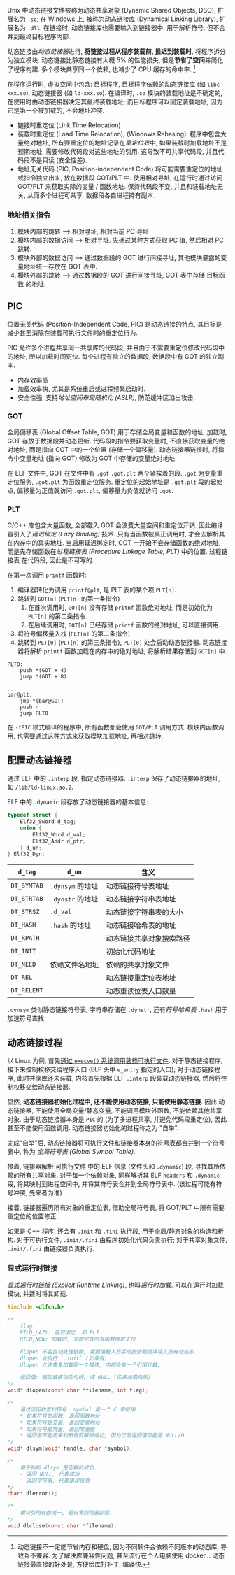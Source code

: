 Unix 中动态链接文件被称为动态共享对象 (Dynamic Shared Objects, DSO), 扩展名为 `.so`; 在 Windows 上, 被称为动态链接库 (Dynamical Linking Library), 扩展名为 `.dll`. 在链接时, 动态链接库也需要输入到链接器中, 用于解析符号, 但不合并到最终目标程序内部.

动态链接由*动态链接器*进行, **将链接过程从程序装载前, 推迟到装载时**, 将程序拆分为独立模块. 动态链接比静态链接有大概 5% 的性能损失, 但是**节省了空间**并简化了程序构建. 多个模块共享同一个依赖, 也减少了 CPU 缓存的命中率. [^1]

在程序运行时, 虚拟空间中包含: 目标程序, 目标程序依赖的动态链接库 (如 `libc-xxx.so`), 动态链接器 (如 `ld-xxx.so`). 在编译时, `.so` 模块的装载地址是不确定的, 在使用时由动态链接器决定其最终装载地址; 而目标程序可以固定装载地址, 因为它是第一个被加载的, 不会地址冲突.

- 链接时重定位 (Link Time Relocation)
- 装载时重定位 (Load Time Relocation), (Windows Rebasing): 程序中包含大量绝对地址, 所有要重定位的地址记录在*重定位表*中, 如果装载时加载地址不是预期地址, 需要修改代码段对这些地址的引用. 这导致不可共享代码段, 并且代码段不是只读 (安全性差).
- 地址无关代码 (PIC, Position-independent Code) 将可能需要重定位的地址或指令独立出来, 放在数据段 GOT/PLT 中. 使用相对寻址, 在运行时通过访问 GOT/PLT 来获取实际的变量 / 函数地址. 保持代码段不变, 并且和装载地址无关, 从而多个进程可共享. 数据段各自进程持有副本.

### 地址相关指令

1. 模块内部的跳转  --> 相对寻址, 相对当前 PC 寻址
2. 模块内部的数据访问 --> 相对寻址. 先通过某种方式获取 PC 值, 然后相对 PC 跳转.
3. 模块外部的数据访问 --> 通过数据段的 GOT 进行间接寻址, 其他模块暴露的变量地址统一存放在 GOT 表中.
4. 模块外部的跳转 --> 通过数据段的 GOT 进行间接寻址, GOT 表中存储 目标函数 的地址.

## PIC

位置无关代码 (Position-Independent Code, PIC) 是动态链接的特点, 其目标是减少甚至消除在装载可执行文件时的重定位行为. 

PIC 允许多个进程共享同一共享库的代码段, 并且由于不需要重定位修改代码段中的地址, 所以加载时间更快. 每个进程有独立的数据段, 数据段中有 GOT 的独立副本.

- 内存效率高
- 加载效率快, 尤其是系统重启或进程频繁启动时.
- 安全性强, 支持*地址空间布局随机化 (ASLR)*, 防范缓冲区溢出攻击.

### GOT

全局偏移表 (Global Offset Table, GOT) 用于存储全局变量和函数的地址. 加载时, GOT 存放于数据段并动态更新. 代码段的指令要获取变量时, 不直接获取变量的绝对地址, 而是指向 GOT 中的一个位置 (存储一个偏移量). 动态链接器链接时, 将指令中变量地址 (指向 GOT) 修改为 GOT 中存储的变量绝对地址.

在 ELF 文件中, GOT 在文件中有 `.got` `.got.plt` 两个紧挨着的段. `.got` 为变量重定位服务, `.got.plt` 为函数重定位服务. 重定位的起始地址是 `.got.plt` 段的起始点, 偏移量为正值就访问 `.got.plt`, 偏移量为负值就访问 `.got`.

### PLT

C/C++ 库包含大量函数, 全部载入 GOT 会浪费大量空间和重定位开销. 因此编译器引入了*延迟绑定 (Lazy Binding)* 技术. 只有当函数被真正调用时, 才会去解析其在内存中的真实地址. 当启用延迟绑定时, GOT 一开始不会存储函数的绝对地址, 而是先存储函数在*过程链接表 (Procedure Linkage Table, PLT)* 中的位置. 过程链接表 在代码段, 因此是不可写的. 

在第一次调用 `printf` 函数时:
1. 编译器转化为调用 `printf@plt`, 是 PLT 表的某个项 `PLT[n]`.
2. 跳转到 `GOT[n]` (`PLT[n]` 的第一条指令)
	1. 在首次调用时, `GOT[n]` 没有存储 `pritnf` 函数绝对地址, 而是初始化为 `PLT[n]` 的第二条指令.
	2. 在后续调用时, `GOT[n]` 已经存储 `printf` 函数的绝对地址, 可以直接调用.
3. 将符号偏移量入栈 (`PLT[n]` 的第二条指令)
4. 跳转到 `PLT[0]` (`PLT[n]` 的第三条指令), `PLT[0]` 处会启动动态链接器. 动态链接器将解析 `printf` 函数加载在内存中的绝对地址, 将解析结果存储到 `GOT[n]` 中.


```assembly
PLT0:
	push *(GOT + 4)
	jump *(GOT + 8)

...
bar@plt:
	jmp *(bar@GOT)
	push n
	jump PLT0
```

在 `-fPIC` 模式编译的程序中, 所有函数都会使用 `GOT/PLT` 调用方式. 模块内函数调用, 也需要通过这种方式来获取模块加载地址, 再相对跳转.

## 配置动态链接器

通过 ELF 中的 `.interp` 段, 指定动态链接器. `.interp` 保存了动态链接器的地址, 如 `/lib/ld-linux.so.2`. 

ELF 中的 `.dynamic` 段存放了动态链接器的基本信息:

```c
typedef struct {
	Elf32_Sword d_tag;
	union {
		Elf32_Word d_val;
		Elf32_Addr d_ptr;
	} d_un;
} Elf32_Dyn;
```

| `d_tag`     | `d_un`            | 含义                     |
| ----------- | ----------------- | ------------------------ |
| `DT_SYMTAB` | `.dynsym`  的地址 | 动态链接符号表地址       |
| `DT_STRTAB` | `.dynstr`  的地址 | 动态链接字符串表地址     |
| `DT_STRSZ`  | `.d_val`          | 动态链接字符串表的大小   |
| `DT_HASH`   | `.hash` 的地址    | 动态链接哈希表的地址     |
| `DT_RPATH`  |                   | 动态链接共享对象搜索路径 |
| `DT_INIT`   |                   | 初始化代码地址           |
| `DT_NEED`   | 依赖文件名地址    | 依赖的共享对象文件       |
| `DT_REL`    |                   | 动态链接重定位表地址     |
| `DT_RELENT` |                   | 动态重读位表入口数量                         |

`.dynsym` 类似静态链接符号表, 字符串存储在 `.dynstr`, 还有*符号哈希表* `.hash` 用于加速符号查找.

## 动态链接过程

以 Linux 为例, 首先[通过 `execve()` 系统调用装载可执行文件](可执行文件装载.md). 对于静态链接程序, 接下来控制权移交给程序入口 (ELF 头中 `e_entry` 指定的入口); 对于动态链接程序, 此时共享库还未装载, 内核首先根据 ELF `.interp` 段装载动态链接器, 然后将控制权移交给动态链接器.

显然, **动态链接器初始化过程中, 还不能使用动态链接, 只能使用静态链接**. 因此 动态链接器, 不能使用全局变量/静态变量, 不能调用模块外函数, 不能依赖其他共享对象. 由于动态链接器本身是 `PIC` 的 (为了多进程共享, 并避免代码段重定位), 因此甚至不能使用函数调用. 动态链接器初始化的过程称之为 "自举".

完成"自举"后, 动态链接器将可执行文件和链接器本身的符号表都合并到一个符号表中, 称为 *全局符号表 (Global Symbol Table)*.

接着, 链接器解析 可执行文件 中的 ELF 信息 (文件头和 `.dynamic`) 段, 寻找其所依赖的所有共享对象. 对于每一个依赖对象, 同样解析其 ELF `headers` 和 `.dynamic` 段, 将其映射到进程空间中, 并将其符号表合并到全局符号表中. (该过程可能有符号冲突, 先来者为准)

接着, 链接器遍历所有对象的重定位表, 借助全局符号表, 将 GOT/PLT 中所有需要重定位的位置修正. 

如果是 C++ 程序, 还会有 `.init` 和 `.fini` 执行段, 用于全局/静态对象的构造和析构. 对于可执行文件, `.init/.fini` 由程序初始化代码负责执行; 对于共享对象文件, `.init/.fini` 由链接器负责执行. 

### 显式运行时链接

*显式运行时链接 (Explicit Runtime Linking)*, 也叫*运行时加载*. 可以在运行时加载模块, 并适时将其卸载. 

```c
#include <dlfcn.h>

/*
	flag:
	RTLD_LAZY: 延迟绑定, 即 PLT 
	RTLD_NOW: 加载时, 立即完成所有函数绑定工作

	dlopen 不会自动处理依赖, 需要编程人员手动按依赖顺序导入所有动态库.
	dlopen 会执行 `.init` (如果有)
	dlopen 允许重复加载同一个模块, 内部会有一个引用计数.

	返回值: 被加载模块的句柄, 或 NULL (如果加载失败).
*/
void* dlopen(const char *filename, int flag);

/*
	通过该函数查找符号. symbol 是一个 C 字符串.
	* 如果符号是函数, 返回函数地址
	* 如果符号是变量, 返回变量地址
	* 如果符号是常量, 返回常量值
	* 返回值不能用来判断是否解析成功, 因为正常返回值可能是 NULL/0 
*/
void* dlsym(void* handle, char *symbol);

/*
	用于判断 dlsym 是否解析成功. 
	- 返回 NULL, 代表成功
	- 返回字符串, 代表错误信息
*/
char* dlerror();

/*
	模块引用计数减一, 若归零则彻底卸载.
*/
void dlclose(const char *filename);
```

[^1]: 动态链接不一定能节省内存和硬盘, 因为不同软件会依赖不同版本的动态库, 导致互不兼容. 为了解决库兼容性问题, 甚至流行在个人电脑使用 docker...  动态链接最直接的好处是, 方便给库打补丁, 编译快.